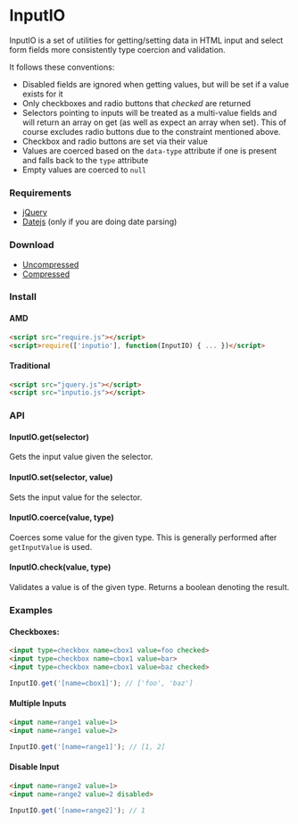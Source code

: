 # InputIO

InputIO is a set of utilities for getting/setting data in HTML input and select
form fields more consistently type coercion and validation.

It follows these conventions:

- Disabled fields are ignored when getting values, but will be set if a value exists for it
- Only checkboxes and radio buttons that _checked_ are returned
- Selectors pointing to inputs will be treated as a multi-value fields and will return an array on get (as well as expect an array when set). This of course excludes radio buttons due to the constraint mentioned above.
- Checkbox and radio buttons are set via their value
- Values are coerced based on the `data-type` attribute if one is present and falls back to the `type` attribute
- Empty values are coerced to `null`

### Requirements

- [jQuery](http://jquery.com)
- [Datejs](http://www.datejs.com/) (only if you are doing date parsing)

### Download

- [Uncompressed](https://raw.github.com/bruth/inputio.js/master/build/inputio.js)
- [Compressed](https://raw.github.com/bruth/inputio.js/master/dist/inputio.js)

### Install

#### AMD

```html
<script src="require.js"></script>
<script>require(['inputio'], function(InputIO) { ... })</script>
```

#### Traditional

```html
<script src="jquery.js"></script>
<script src="inputio.js"></script>
```

### API

#### InputIO.get(selector)

Gets the input value given the selector.

#### InputIO.set(selector, value)

Sets the input value for the selector.

#### InputIO.coerce(value, type)

Coerces some value for the given type. This is generally performed after
`getInputValue` is used.

#### InputIO.check(value, type)

Validates a value is of the given type. Returns a boolean denoting the result.

### Examples

#### Checkboxes:

```html
<input type=checkbox name=cbox1 value=foo checked>
<input type=checkbox name=cbox1 value=bar>
<input type=checkbox name=cbox1 value=baz checked>
```

```javascript
InputIO.get('[name=cbox1]'); // ['foo', 'baz']
```

#### Multiple Inputs

```html
<input name=range1 value=1>
<input name=range1 value=2>
```

```javascript
InputIO.get('[name=range1]'); // [1, 2]
```

#### Disable Input

```html
<input name=range2 value=1>
<input name=range2 value=2 disabled>
```

```javascript
InputIO.get('[name=range2]'); // 1
```
